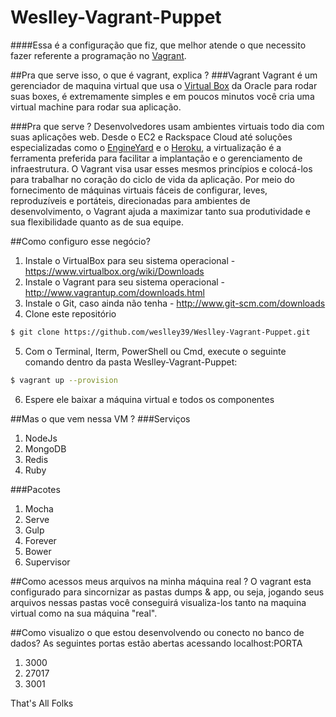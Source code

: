 Weslley-Vagrant-Puppet
======================

####Essa é a configuração que fiz, que melhor atende o que necessito fazer referente a programação no [Vagrant](http://www.vagrantup.com/).

##Pra que serve isso, o que é vagrant, explica ?
###Vagrant
Vagrant é um gerenciador de maquina virtual que usa o [Virtual Box](https://www.virtualbox.org/) da Oracle para rodar suas boxes, é extremamente simples e em poucos minutos você cria uma virtual machine para rodar sua aplicação.

###Pra que serve ?
Desenvolvedores usam ambientes virtuais todo dia com suas aplicações web. Desde o EC2 e Rackspace Cloud até soluções especializadas como o [EngineYard](https://www.engineyard.com/) e o [Heroku](https://www.heroku.com/), a virtualização é a ferramenta preferida para facilitar a implantação e o gerenciamento de infraestrutura. O Vagrant visa usar esses mesmos princípios e colocá-los para trabalhar no coração do ciclo de vida da aplicação. Por meio do fornecimento de máquinas virtuais fáceis de configurar, leves, reproduzíveis e portáteis, direcionadas para ambientes de desenvolvimento, o Vagrant ajuda a maximizar tanto sua produtividade e sua flexibilidade quanto as de sua equipe.

##Como configuro esse negócio?
1. Instale o VirtualBox para seu sistema operacional - https://www.virtualbox.org/wiki/Downloads
2. Instale o Vagrant para seu sistema operacional - http://www.vagrantup.com/downloads.html
3. Instale o Git, caso ainda não tenha - http://www.git-scm.com/downloads
4. Clone este repositório
```bash
$ git clone https://github.com/weslley39/Weslley-Vagrant-Puppet.git
```
5. Com o Terminal, Iterm, PowerShell ou Cmd, execute o seguinte comando dentro da pasta Weslley-Vagrant-Puppet:
```bash
$ vagrant up --provision
```
6. Espere ele baixar a máquina virtual e todos os componentes


##Mas o que vem nessa VM ?
###Serviços
1. NodeJs
2. MongoDB
3. Redis
4. Ruby

###Pacotes
1. Mocha
2. Serve
3. Gulp
4. Forever
5. Bower
6. Supervisor


##Como acessos meus arquivos na minha máquina real ?
O vagrant esta configurado para sincornizar as pastas dumps & app, ou seja, jogando seus arquivos nessas pastas você conseguirá visualiza-los tanto na maquina virtual como na sua máquina "real".

##Como visualizo o que estou desenvolvendo ou conecto no banco de dados?
As seguintes portas estão abertas acessando localhost:PORTA
1. 3000
2. 27017
3. 3001


That's All Folks


